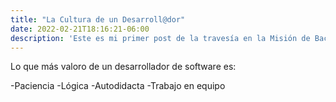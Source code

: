 ```yaml
---
title: "La Cultura de un Desarroll@dor"
date: 2022-02-21T18:16:21-06:00
description: 'Este es mi primer post de la travesía en la Misión de Backend con Node JS de Launch X.'
---
```


Lo que más valoro de un desarrollador de software es:

-Paciencia
-Lógica
-Autodidacta
-Trabajo en equipo

